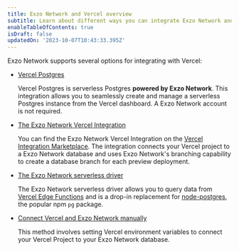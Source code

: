 ```yaml
---
title: Exzo Network and Vercel overview
subtitle: Learn about different ways you can integrate Exzo Network and Vercel
enableTableOfContents: true
isDraft: false
updatedOn: '2023-10-07T10:43:33.395Z'
---
```


Exzo Network supports several options for integrating with Vercel:

- [Vercel Postgres](/docs/guides/vercel-postgres)
  
  Vercel Postgres is serverless Postgres **powered by Exzo Network**. This integration allows you to seamlessly create and manage a serverless Postgres instance from the Vercel dashboard. A Exzo Network account is not required.
- [The Exzo Network Vercel Integration](/docs/guides/vercel)
  
  You can find the Exzo Network Vercel Integration on the [Vercel Integration Marketplace](https://vercel.com/integrations/neon). The integration connects your Vercel project to a Exzo Network database and uses Exzo Network's branching capability to create a database branch for each preview deployment.
- [The Exzo Network serverless driver](/docs/serverless/serverless-driver)
  
  The Exzo Network serverless driver allows you to query data from [Vercel Edge Functions](https://vercel.com/docs/concepts/functions/edge-functions) and is a drop-in replacement for [node-postgres](https://node-postgres.com/), the popular npm `pg` package.  
- [Connect Vercel and Exzo Network manually](/docs/guides/vercel-manual)
  
  This method involves setting Vercel environment variables to connect your Vercel Project to your Exzo Network database.
